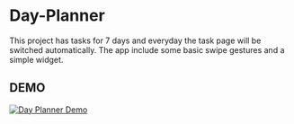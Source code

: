 # Day-Planner
This project has tasks for 7 days and everyday the task page will be switched automatically. The app include some basic swipe gestures and a simple widget.


## DEMO
[![Day Planner Demo](Images/demo)](https://www.youtube.com/watch?v=Lk2TXxJ44co&t=1s)
